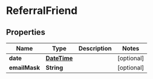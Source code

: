 # ReferralFriend

## Properties
Name | Type | Description | Notes
------------ | ------------- | ------------- | -------------
**date** | [**DateTime**](DateTime.md) |  |  [optional]
**emailMask** | **String** |  |  [optional]
